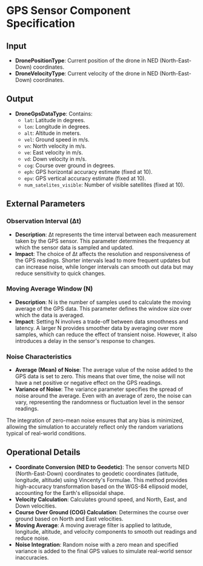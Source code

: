 # GPS Sensor Component Specification

## Input

*   **DronePositionType**: Current position of the drone in NED (North-East-Down) coordinates.
*   **DroneVelocityType**: Current velocity of the drone in NED (North-East-Down) coordinates.

## Output

*   **DroneGpsDataType**: Contains:
    *   `lat`: Latitude in degrees.
    *   `lon`: Longitude in degrees.
    *   `alt`: Altitude in meters.
    *   `vel`: Ground speed in m/s.
    *   `vn`: North velocity in m/s.
    *   `ve`: East velocity in m/s.
    *   `vd`: Down velocity in m/s.
    *   `cog`: Course over ground in degrees.
    *   `eph`: GPS horizontal accuracy estimate (fixed at 10).
    *   `epv`: GPS vertical accuracy estimate (fixed at 10).
    *   `num_satelites_visible`: Number of visible satellites (fixed at 10).

## External Parameters

### Observation Interval (Δt)
- **Description**: Δt represents the time interval between each measurement taken by the GPS sensor. This parameter determines the frequency at which the sensor data is sampled and updated.
- **Impact**: The choice of Δt affects the resolution and responsiveness of the GPS readings. Shorter intervals lead to more frequent updates but can increase noise, while longer intervals can smooth out data but may reduce sensitivity to quick changes.

### Moving Average Window (N)
- **Description**: N is the number of samples used to calculate the moving average of the GPS data. This parameter defines the window size over which the data is averaged.
- **Impact**: Setting N involves a trade-off between data smoothness and latency. A larger N provides smoother data by averaging over more samples, which can reduce the effect of transient noise. However, it also introduces a delay in the sensor's response to changes.

### Noise Characteristics
- **Average (Mean) of Noise**: The average value of the noise added to the GPS data is set to zero. This means that over time, the noise will not have a net positive or negative effect on the GPS readings.
- **Variance of Noise**: The variance parameter specifies the spread of noise around the average. Even with an average of zero, the noise can vary, representing the randomness or fluctuation level in the sensor readings.

The integration of zero-mean noise ensures that any bias is minimized, allowing the simulation to accurately reflect only the random variations typical of real-world conditions.

## Operational Details

- **Coordinate Conversion (NED to Geodetic)**: The sensor converts NED (North-East-Down) coordinates to geodetic coordinates (latitude, longitude, altitude) using Vincenty's Formulae. This method provides high-accuracy transformation based on the WGS-84 ellipsoid model, accounting for the Earth's ellipsoidal shape.
- **Velocity Calculation**: Calculates ground speed, and North, East, and Down velocities.
- **Course Over Ground (COG) Calculation**: Determines the course over ground based on North and East velocities.
- **Moving Average**: A moving average filter is applied to latitude, longitude, altitude, and velocity components to smooth out readings and reduce noise.
- **Noise Integration**: Random noise with a zero mean and specified variance is added to the final GPS values to simulate real-world sensor inaccuracies.